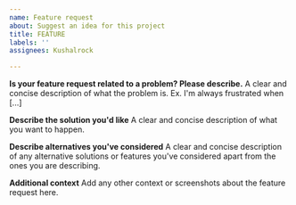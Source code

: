 ```yaml
---
name: Feature request
about: Suggest an idea for this project
title: FEATURE
labels: ''
assignees: Kushalrock

---
```


**Is your feature request related to a problem? Please describe.**
A clear and concise description of what the problem is. Ex. I'm always frustrated when [...]

**Describe the solution you'd like**
A clear and concise description of what you want to happen.

**Describe alternatives you've considered**
A clear and concise description of any alternative solutions or features you've considered apart from the ones you are describing.

**Additional context**
Add any other context or screenshots about the feature request here.
